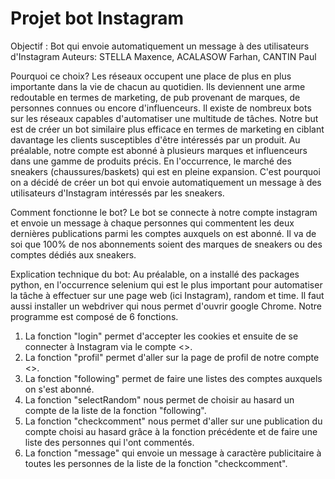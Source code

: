 # Projet bot Instagram
Objectif : Bot qui envoie automatiquement un message à des utilisateurs d'Instagram
Auteurs: STELLA Maxence, ACALASOW Farhan, CANTIN Paul

Pourquoi ce choix?
Les réseaux occupent une place de plus en plus importante dans la vie de chacun au quotidien. Ils deviennent une arme redoutable en termes de marketing, de pub provenant de marques, de personnes connues ou encore d'influenceurs. Il existe de nombreux bots sur les réseaux capables d'automatiser une multitude de tâches. Notre but est de créer un bot similaire plus efficace en termes de marketing en ciblant davantage les clients susceptibles d'être intéressés par un produit. 
Au préalable, notre compte est abonné à plusieurs marques et influenceurs dans une gamme de produits précis. En l'occurrence, le marché des sneakers (chaussures/baskets) qui est en pleine expansion. C'est pourquoi on a décidé de créer un bot qui envoie automatiquement un message à des utilisateurs d'Instagram intéressés par les sneakers.

Comment fonctionne le bot?
Le bot se connecte à notre compte instagram et envoie un message à chaque personnes qui commentent les deux dernières publications parmi les comptes auxquels on est abonné. Il va de soi que 100% de nos abonnements soient des marques de sneakers ou des comptes dédiés aux sneakers. 

Explication technique du bot:
Au préalable, on a installé des packages python, en l'occurrence selenium qui est le plus important pour automatiser la tâche à effectuer sur une page web (ici Instagram), random et time. Il faut aussi installer un webdriver qui nous permet d'ouvrir google Chrome.
Notre programme est composé de 6 fonctions.
1) La fonction "login" permet d'accepter les cookies et ensuite de se connecter à Instagram via le compte <<shoesmakeyourlife>>.
2) La fonction "profil" permet d'aller sur la page de profil de notre compte <<shoesmakeyourlife>>.
3) La fonction "following" permet de faire une listes des comptes auxquels on s'est abonné.
4) La fonction "selectRandom" nous permet de choisir au hasard un compte de la liste de la fonction "following".
5) La fonction "checkcomment" nous permet d'aller sur une publication du compte choisi au hasard grâce à la fonction précédente et de faire une liste des personnes qui l'ont commentés. 
6) La fonction "message" qui envoie un message à caractère publicitaire à toutes les personnes de la liste de la fonction "checkcomment".
